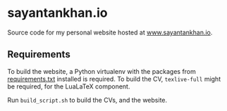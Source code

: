 # sayantankhan.io
Source code for my personal website hosted at www.sayantankhan.io.

## Requirements

To build the website, a Python virtualenv with the packages from [requirements.txt](requirements.txt) installed is required. To build the CV, `texlive-full` might be required, for the LuaLaTeX component.

Run `build_script.sh` to build the CVs, and the website.